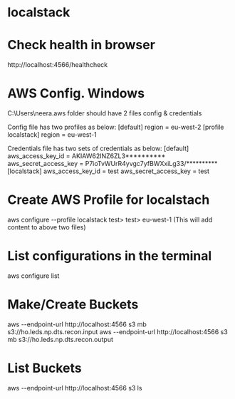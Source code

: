 # localstack


# Check health in browser
http://localhost:4566/healthcheck

# AWS Config. Windows
C:\Users\neera\.aws folder should have 2 files config & credentials

Config file has two profiles as below:
[default]
region = eu-west-2
[profile localstack]
region = eu-west-1

Credentials file has two sets of credentials as below:
[default]
aws_access_key_id = AKIAW62INZ6ZL3**********
aws_secret_access_key = P7ioTvWUrR4yvgc7yfBWXxiLg33/**********
[localstack]
aws_access_key_id = test
aws_secret_access_key = test

# Create AWS Profile for localstach
aws configure --profile localstack
test> test> eu-west-1 (This will add content to above two files)

# List configurations in the terminal
aws configure list

# Make/Create Buckets
aws  --endpoint-url http://localhost:4566 s3 mb s3://ho.leds.np.dts.recon.input
aws  --endpoint-url http://localhost:4566 s3 mb s3://ho.leds.np.dts.recon.output

# List Buckets
aws  --endpoint-url http://localhost:4566 s3 ls





